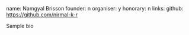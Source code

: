 name: Namgyal Brisson
founder: n
organiser: y
honorary: n
links:
    github: https://github.com/nirmal-k-r


Sample bio